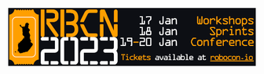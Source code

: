 <img align="left" alt="RoboCon 2023 - Sign up at robocon.io" src="https://github.com/emanlove/emanlove/blob/master/assets/img/RoboCon-Helsinki-2023-Github-banner.png">